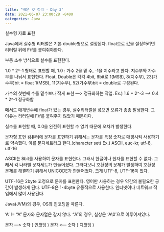 ```yaml
---
title: "배운 것 정리 - Day 3"
date: 2021-06-07 23:00:28 -0400
categories: Java
---
```




실수형 자료 표현

Java에서 실수형 리터럴은 기본 double형으로 설정된다.
float으로 값을 설정하려면 리터럴 뒤에 F/f를 붙여줘야한다.

부동 소수 방식으로 실수를 표현한다. 

1.0 * 2^-1 형태로 표현할 때, 1.0 : 가수 2을 밑 수, -1을 지수라고 한다.
지수부와 가수부를 나눠서 표현한다. 
Float, Double은 각각 4bit, 8bit로 
1(MSB), 8(지수부), 23(가수부)bit = float
1(MSB), 11(지수부), 52(가수부)bit = double로 구성된다.


가수의 첫번째 수를 밑수보다 작게 표현 —> 정규화하는 작업.
Ex.) 1.6 * 2^-3 —> 0.4 * 2^-1 정규화함


메서드 매개변수에 float가 있는 경우, 실수리터럴을 넣으면 오류가 종종 발생한다.
그 이유는 리터럴에 F/f를 붙여주지 않았기 때문이다.

실수를 표현할 때, 0.0을 완전히 표현할 수 없기 때문에 오차가 발생한다.

문자형 표현
컴퓨터에 문자를 표현하기 위해서는 문자를 특정 숫자로 매핑시켜 사용하기로 약속했다. 이를 문자세트라고 한다.(character set) 
Ex.) ASCII, euc-kr, utf-8, utf-16

ASCII는 8bit를 사용하여 문자를 표현한다. 그래서 한글이나 한자를 표현할 수 없다. 그래서 각 나라별 문자세트가 만들어졌다. 
그러다보니 호환성의 문제가 발생하여 호환성 문제를 해결하기 위해서 UNICODE가 만들어졌다. 크게 UTF-8, UTF-16이 있다.

UTF-16은 2byte 고정으로 문자를 표현한다. 영어만 사용하는 경우 약간의 불필요한 공간이 발생하게 된다.
UTF-8은 1-4byte 유동적으로 사용한다. 인터넷이나 네트워크 작업에서 많이 사용된다.

Java(JVM)의 경우, OS의 인코딩을 따른다.

‘A’ != “A”
문자와 문자열은 같지 않다.
“A”의 경우, 실상은 ‘A\0’으로 이루어져있다. 

문자 —> 숫자 ( 인코딩 )
문자 <— 숫자 ( 디코딩 )
